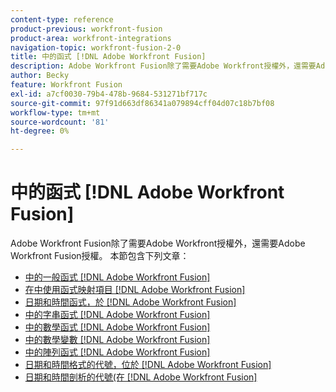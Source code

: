 ```yaml
---
content-type: reference
product-previous: workfront-fusion
product-area: workfront-integrations
navigation-topic: workfront-fusion-2-0
title: 中的函式 [!DNL Adobe Workfront Fusion]
description: Adobe Workfront Fusion除了需要Adobe Workfront授權外，還需要Adobe Workfront Fusion授權。
author: Becky
feature: Workfront Fusion
exl-id: a7cf0030-79b4-478b-9684-531271bf717c
source-git-commit: 97f91d663df86341a079894cff04d07c18b7bf08
workflow-type: tm+mt
source-wordcount: '81'
ht-degree: 0%

---
```


# 中的函式 [!DNL Adobe Workfront Fusion]

Adobe Workfront Fusion除了需要Adobe Workfront授權外，還需要Adobe Workfront Fusion授權。
本節包含下列文章：

* [中的一般函式 [!DNL Adobe Workfront Fusion]](../../workfront-fusion/functions/general-functions.md)
* [在中使用函式映射項目 [!DNL Adobe Workfront Fusion]](../../workfront-fusion/functions/map-using-functions.md)
* [日期和時間函式，於 [!DNL Adobe Workfront Fusion]](../../workfront-fusion/functions/date-and-time-functions.md)
* [中的字串函式 [!DNL Adobe Workfront Fusion]](../../workfront-fusion/functions/string-functions.md)
* [中的數學函式 [!DNL Adobe Workfront Fusion]](../../workfront-fusion/functions/math-functions.md)
* [中的數學變數 [!DNL Adobe Workfront Fusion]](../../workfront-fusion/functions/math-variables.md)
* [中的陣列函式 [!DNL Adobe Workfront Fusion]](../../workfront-fusion/functions/array-functions.md)
* [日期和時間格式的代號，位於 [!DNL Adobe Workfront Fusion]](../../workfront-fusion/functions/tokens-for-date-and-time-formatting.md)
* [日期和時間剖析的代號(在 [!DNL Adobe Workfront Fusion]](../../workfront-fusion/functions/tokens-for-date-and-time-parsing.md)
